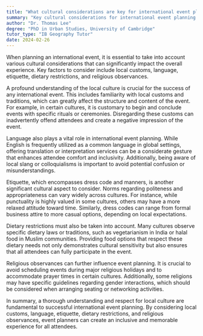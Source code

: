 ```yaml
---
title: "What cultural considerations are key for international event planning?"
summary: "Key cultural considerations for international event planning include understanding local customs, language, etiquette, dietary restrictions, and religious observances."
author: "Dr. Thomas Lee"
degree: "PhD in Urban Studies, University of Cambridge"
tutor_type: "IB Geography Tutor"
date: 2024-02-26
---
```


When planning an international event, it is essential to take into account various cultural considerations that can significantly impact the overall experience. Key factors to consider include local customs, language, etiquette, dietary restrictions, and religious observances.

A profound understanding of the local culture is crucial for the success of any international event. This includes familiarity with local customs and traditions, which can greatly affect the structure and content of the event. For example, in certain cultures, it is customary to begin and conclude events with specific rituals or ceremonies. Disregarding these customs can inadvertently offend attendees and create a negative impression of the event.

Language also plays a vital role in international event planning. While English is frequently utilized as a common language in global settings, offering translation or interpretation services can be a considerate gesture that enhances attendee comfort and inclusivity. Additionally, being aware of local slang or colloquialisms is important to avoid potential confusion or misunderstandings.

Etiquette, which encompasses dress code and manners, is another significant cultural aspect to consider. Norms regarding politeness and appropriateness can vary widely across cultures. For instance, while punctuality is highly valued in some cultures, others may have a more relaxed attitude toward time. Similarly, dress codes can range from formal business attire to more casual options, depending on local expectations.

Dietary restrictions must also be taken into account. Many cultures observe specific dietary laws or traditions, such as vegetarianism in India or halal food in Muslim communities. Providing food options that respect these dietary needs not only demonstrates cultural sensitivity but also ensures that all attendees can fully participate in the event.

Religious observances can further influence event planning. It is crucial to avoid scheduling events during major religious holidays and to accommodate prayer times in certain cultures. Additionally, some religions may have specific guidelines regarding gender interactions, which should be considered when arranging seating or networking activities.

In summary, a thorough understanding and respect for local culture are fundamental to successful international event planning. By considering local customs, language, etiquette, dietary restrictions, and religious observances, event planners can create an inclusive and memorable experience for all attendees.
    